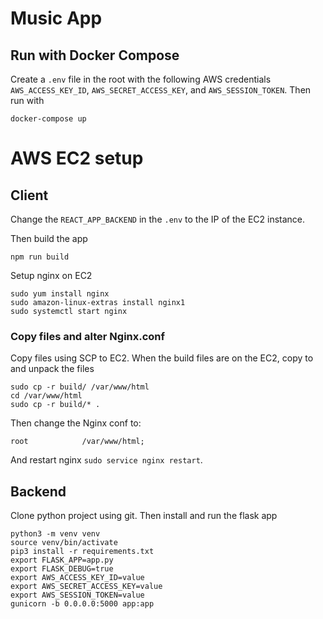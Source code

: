 # Music App

## Run with Docker Compose
Create a `.env` file in the root with the following AWS credentials `AWS_ACCESS_KEY_ID`, `AWS_SECRET_ACCESS_KEY`, and `AWS_SESSION_TOKEN`. Then run with
```
docker-compose up
```

# AWS EC2 setup
## Client
Change the `REACT_APP_BACKEND` in the `.env` to the IP of the EC2 instance.

Then build the app
```
npm run build
```
Setup nginx on EC2
```
sudo yum install nginx
sudo amazon-linux-extras install nginx1
sudo systemctl start nginx
```
### Copy files and alter Nginx.conf
Copy files using SCP to EC2. When the build files are on the EC2, copy to and unpack the files
```
sudo cp -r build/ /var/www/html
cd /var/www/html
sudo cp -r build/* .
```
Then change the Nginx conf to:
```
root            /var/www/html;
```
And restart nginx `sudo service nginx restart`.

## Backend
Clone python project using git. Then install and run the flask app
```
python3 -m venv venv
source venv/bin/activate
pip3 install -r requirements.txt
export FLASK_APP=app.py
export FLASK_DEBUG=true
export AWS_ACCESS_KEY_ID=value
export AWS_SECRET_ACCESS_KEY=value
export AWS_SESSION_TOKEN=value
gunicorn -b 0.0.0.0:5000 app:app
```


